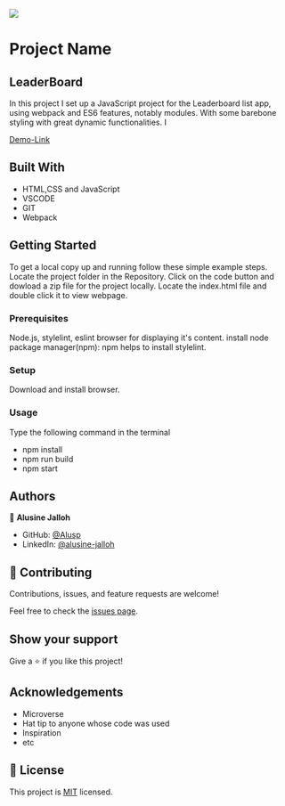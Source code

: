 ![](https://img.shields.io/badge/Microverse-blueviolet)

# Project Name
## LeaderBoard

In this project I set up a JavaScript project for the Leaderboard list app, using webpack and ES6 features, notably modules. With some barebone styling with great dynamic functionalities. I 

[Demo-Link](https://Alusp.github.io/leaderboard-app)

## Built With

- HTML,CSS and JavaScript
- VSCODE
- GIT
- Webpack

## Getting Started

To get a local copy up and running follow these simple example steps.
Locate the project folder in the Repository.
Click on the code button and dowload a zip file for the project locally.
Locate the index.html file and double click it to view webpage.


### Prerequisites
Node.js, stylelint, eslint browser for displaying it's content.
install node package manager(npm): npm helps to install stylelint.


### Setup
Download and install browser.

### Usage
 Type the following command in the terminal
 - npm install
 - npm run build
 - npm start

 

## Authors

👤 **Alusine Jalloh**

- GitHub: [@Alusp](https://github.com/Alusp/World-Health-Assembly)
- LinkedIn: [@alusine-jalloh](https://www.linkedin.com/in/alusine-jalloh
)
 
## 🤝 Contributing

Contributions, issues, and feature requests are welcome!

Feel free to check the [issues page](../../issues/).

## Show your support

Give a ⭐️ if you like this project!

 
## Acknowledgements

- Microverse
- Hat tip to anyone whose code was used
- Inspiration
- etc

## 📝 License

This project is [MIT](./MIT.md) licensed.
